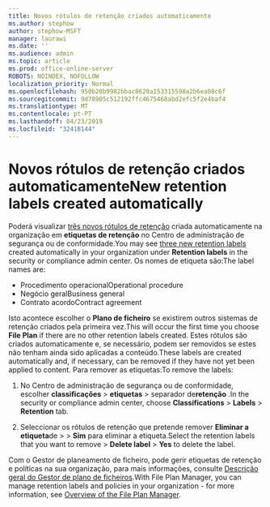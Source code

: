 ```yaml
---
title: Novos rótulos de retenção criados automaticamente
ms.author: stephow
author: stephow-MSFT
manager: laurawi
ms.date: ''
ms.audience: admin
ms.topic: article
ms.prod: office-online-server
ROBOTS: NOINDEX, NOFOLLOW
localization_priority: Normal
ms.openlocfilehash: 950b20b9982bbac8620a153315598a2b6ea08c6f
ms.sourcegitcommit: 9d78905c512192ffc4675468abd2efc5f2e4baf4
ms.translationtype: MT
ms.contentlocale: pt-PT
ms.lasthandoff: 04/23/2019
ms.locfileid: "32418144"
---
```

# <a name="new-retention-labels-created-automatically"></a><span data-ttu-id="58947-102">Novos rótulos de retenção criados automaticamente</span><span class="sxs-lookup"><span data-stu-id="58947-102">New retention labels created automatically</span></span>

<span data-ttu-id="58947-103">Poderá visualizar [três novos rótulos de retenção](https://docs.microsoft.com/en-us/office365/securitycompliance/file-plan-manager#default-retention-labels-and-label-policy) criada automaticamente na organização em **etiquetas de retenção** no Centro de administração de segurança ou de conformidade.</span><span class="sxs-lookup"><span data-stu-id="58947-103">You may see [three new retention labels](https://docs.microsoft.com/en-us/office365/securitycompliance/file-plan-manager#default-retention-labels-and-label-policy) created automatically in your organization under **Retention labels** in the security or compliance admin center.</span></span> <span data-ttu-id="58947-104">Os nomes de etiqueta são:</span><span class="sxs-lookup"><span data-stu-id="58947-104">The label names are:</span></span>

- <span data-ttu-id="58947-105">Procedimento operacional</span><span class="sxs-lookup"><span data-stu-id="58947-105">Operational procedure</span></span>
- <span data-ttu-id="58947-106">Negócio geral</span><span class="sxs-lookup"><span data-stu-id="58947-106">Business general</span></span>
- <span data-ttu-id="58947-107">Contrato acordo</span><span class="sxs-lookup"><span data-stu-id="58947-107">Contract agreement</span></span>

<span data-ttu-id="58947-108">Isto acontece escolher o **Plano de ficheiro** se existirem outros sistemas de retenção criados pela primeira vez.</span><span class="sxs-lookup"><span data-stu-id="58947-108">This will occur the first time you choose **File Plan** if there are no other retention labels created.</span></span> <span data-ttu-id="58947-109">Estes rótulos são criados automaticamente e, se necessário, podem ser removidos se estes não tenham ainda sido aplicadas a conteúdo.</span><span class="sxs-lookup"><span data-stu-id="58947-109">These labels are created automatically and, if necessary, can be removed if they have not yet been applied to content.</span></span> <span data-ttu-id="58947-110">Para remover as etiquetas:</span><span class="sxs-lookup"><span data-stu-id="58947-110">To remove the labels:</span></span>

1. <span data-ttu-id="58947-111">No Centro de administração de segurança ou de conformidade, escolher **classificações** > **etiquetas** > separador de**retenção** .</span><span class="sxs-lookup"><span data-stu-id="58947-111">In the security or compliance admin center, choose **Classifications** > **Labels** > **Retention** tab.</span></span>

1. <span data-ttu-id="58947-112">Seleccionar os rótulos de retenção que pretende remover **Eliminar a etiqueta**de > > **Sim** para eliminar a etiqueta.</span><span class="sxs-lookup"><span data-stu-id="58947-112">Select the retention labels that you want to remove > **Delete label** > **Yes** to delete the label.</span></span>

<span data-ttu-id="58947-113">Com o Gestor de planeamento de ficheiro, pode gerir etiquetas de retenção e políticas na sua organização, para mais informações, consulte [Descrição geral do Gestor de plano de ficheiros](https://docs.microsoft.com/en-us/office365/securitycompliance/file-plan-manager).</span><span class="sxs-lookup"><span data-stu-id="58947-113">With File Plan Manager, you can manage retention labels and policies in your organization - for more information, see [Overview of the File Plan Manager](https://docs.microsoft.com/en-us/office365/securitycompliance/file-plan-manager).</span></span>